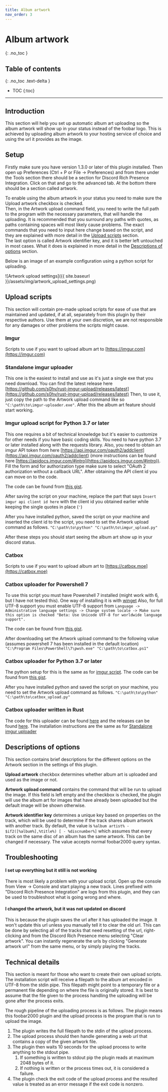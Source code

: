 ```yaml
---
title: Album artwork
nav_order: 3
---
```


# Album artwork
{: .no_toc }

## Table of contents
{: .no_toc .text-delta }

* TOC
{:toc}

---

## Introduction

This section will help you set up automatic album art uploading so the album artwork will show up in your status instead of the foobar logo.
This is achieved by uploading album artwork to your hosting service of choice and using the url it provides as the image.

## Setup

Firstly make sure you have version 1.3.0 or later of this plugin installed.
Then open up Preferences (Ctrl + P or File -> Preferences) and from there
under the Tools section there should be a section for Discord Rich Presence Integration.
Click on that and go to the advanced tab. At the bottom there should be a section called artwork.

To enable using the album artwork in your status you need to make sure the Upload artwork checkbox is checked.  
Then, in the Artwork upload command field, you need to write the full path to the program with the necessary parameters, that will handle the uploading.
It is recommended that you surround any paths with quotes, as paths containing spaces will most likely cause problems.
The exact commands that you need to input here change based on the script, and they are explained with more detail in the [Upload scripts](#upload-scripts) section.  
The last option is called Artwork identifier key, and it is better left untouched in most cases. What it does is explained in more detail in the [Descriptions of options](#descriptions-of-options) section.

Below is an image of an example configuration using a python script for uploading.

![Artwork upload settings]({{ site.baseurl }}/assets/img/artwork_upload_settings.png)



## Upload scripts

This section will contain pre-made upload scripts for ease of use that are maintained and updated, if at all, separately from this plugin by their respective authors.
Use them at your own discretion, we are not responsible for any damages or other problems the scripts might cause.

### Imgur
Scripts to use if you want to upload album art to [https://imgur.com](https://imgur.com)

### Standalone imgur uploader
This one is the easiest to install and use as it's just a single exe that you need download.
You can find the latest release here [https://github.com/s0hv/rust-imgur-upload/releases/latest](https://github.com/s0hv/rust-imgur-upload/releases/latest)
Then, to use it, just copy the path to the Artwork upload command like so `"C:\path\to\imgur-uploader.exe"`.
After this the album art feature should start working.

### Imgur upload script for Python 3.7 or later
This one requires a bit of technical knowledge but it's easier to customize for other needs if you have basic coding skills. 
You need to have python 3.7 or later installed along with the requests library.
Also, you need to obtain an imgur API token from here [https://api.imgur.com/oauth2/addclient](https://api.imgur.com/oauth2/addclient) (more instructions can be found here [https://apidocs.imgur.com/#intro](https://apidocs.imgur.com/#intro)).
Fill the form and for authorization type make sure to select "OAuth 2 authorization without a callback URL".
After obtaining the API client id you can move on to the code.

The code can be found from [this gist](https://gist.github.com/s0hv/5c07cfb4b939ee619d0efcc047991ceb).

After saving the script on your machine, replace the part that says 
`Insert imgur api client id here` with the client id you obtained earlier while keeping the single quotes in place (`'`)

After you have installed python, saved the script on your machine and inserted the client id to the script, you need to set the Artwork upload command as follows.
`"C:\path\to\python" "C:\path\to\imgur_upload.py"`

After these steps you should start seeing the album art show up in your discord status.

### Catbox
Scripts to use if you want to upload album art to [https://catbox.moe](https://catbox.moe)

### Catbox uploader for Powershell 7
To use this script you must have Powershell 7 installed (might work with 6, but I have not tested this). 
One way of installing it is with [winget](https://learn.microsoft.com/en-us/powershell/scripting/install/installing-powershell-on-windows?view=powershell-7.3#winget)
Also, for full UTF-8 support you must enable UTF-8 support from 
`Language -> Administrative language settings -> Change system locale -> Make sure this option is checked "Beta: Use Unicode UTF-8 for worldwide language support".`

The code can be found from [this gist](https://gist.github.com/vt-idiot/8a7161a48dc6f7f7719423e938217267).

After downloading set the Artwork upload command to the following value (assumes powershell 7 has been installed in the default location)
`"C:\Program Files\PowerShell\7\pwsh.exe" "C:\path\to\catbox.ps1"`

### Catbox uploader for Python 3.7 or later
The python setup for this is the same as for [imgur script](#imgur-upload-script-for-python-37-or-later).
The code can be found from [this gist](https://gist.github.com/mechabubba/db1200c05fbbecf753b23c92ee8e9271).

After you have installed python and saved the script on your machine, you need to set the Artwork upload command as follows.
`"C:\path\to\python" "C:\path\to\catbox_upload.py"`

### Catbox uploader written in Rust
The code for this uploader can be found [here](https://github.com/realoksi/foobar2000-catbox)
and the releases can be found [here](https://github.com/realoksi/foobar2000-catbox/releases).
The installation instructions are the same as for [Standalone imgur uploader](#standalone-imgur-uploader)


## Descriptions of options

This section contains brief descriptions for the different options on the Artwork section in the settings of this plugin.

**Upload artwork** checkbox determines whether album art is uploaded and used as the image or not.

**Artwork upload command** contains the command that will be run to upload the image.
If this field is left empty and the checkbox is checked, the plugin will use the album art for images
that have already been uploaded but the default image will be shown otherwise.

**Artwork identifier key** determines a unique key based on properties on the track,
which will be used to determine if the track shares album artwork with another track.
By default, the value is `%album artist% - $if2([%album%],%title%) [ - %discnumber%]`
which assumes that every track on the same disc of an album has the same artwork.
This can be changed if necessary. The value accepts normal foobar2000 query syntax.


## Troubleshooting

#### I set up everything but it still is not working
There is most likely a problem with your upload script. Open up the console from View -> Console and start playing a new track.
Lines prefixed with "Discord Rich Presence Integration" are logs from this plugin, and they can be used to troubleshoot what is going wrong and where.

#### I changed the artwork, but it was not updated on discord
This is because the plugin saves the url after it has uploaded the image.
It won't update this url unless you manually tell it to clear the old url.
This can be done by selecting all of the tracks that need resetting of the url, 
right-clicking and from the Discord Rich Presence menu selecting "Clear artwork".
You can instantly regenerate the urls by clicking "Generate artwork url" from the same menu, or by simply playing the tracks.

## Technical details

This section is meant for those who want to create their own upload scripts.
The installation script will receive a filepath to the album art encoded in UTF-8 from the stdin pipe.
This filepath might point to a temporary file or a permanent file depending on where the file is originally stored.
It is best to assume that the file given to the process handling the uploading will be gone after the process exits.

The rough pipeline of the uploading process is as follows.
The plugin means this foobar2000 plugin and the upload process is the program that is run to upload the image.

1. The plugin writes the full filepath to the stdin of the upload process.
2. The upload process should then handle generating a web url that contains a copy of the given artwork file.
3. The plugin then waits 10 seconds for the upload process to write anything to the stdout pipe.
    1. If something is written to stdout pip the plugin reads at maximum 2048 bytes of it.
    2. If nothing is written or the process times out, it is considered a failure.
4. The plugin check the exit code of the upload process and the resulted value is treated as an error message if the exit code is nonzero.
